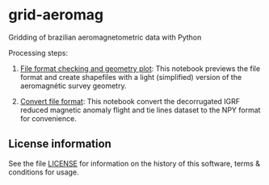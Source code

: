 # grid-aeromag
Gridding of brazilian aeromagnetometric data with Python

Processing steps:

1. [File format checking and geometry plot](https://github.com/rmorel/grid-aeromag/blob/master/notebooks/0.1-rm-first-data-check.ipynb): This notebook previews the file format and create shapefiles with a light (simplified) version of the aeromagnétic survey geometry.

2. [Convert file format](https://github.com/rmorel/grid-aeromag/blob/master/notebooks/0.2-rm-convert-data-format.ipynb): This notebook convert the decorrugated IGRF reduced magnetic anomaly flight and tie lines dataset to the NPY format for convenience.

## License information
See the file [LICENSE](https://github.com/rmorel/grid-aeromag/blob/master/LICENSE) for information on the history of this software, terms & conditions for usage.
